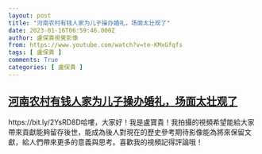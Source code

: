 ```yaml
---
layout: post
title: "河南农村有钱人家为儿子操办婚礼，场面太壮观了"
date: 2023-01-16T06:59:46.000Z
author: 盧保貴視覺影像
from: https://www.youtube.com/watch?v=te-KMxGfqfs
tags: [ 盧保貴 ]
comments: True
categories: [ 盧保貴 ]
---
```

<!--1673852386000-->
[河南农村有钱人家为儿子操办婚礼，场面太壮观了](https://www.youtube.com/watch?v=te-KMxGfqfs)
------

<div>
https://bit.ly/2YsRD8D哈嘍，大家好！我是盧寶貴！我拍攝的視頻希望能給大家帶來貢獻能夠留存後世，能成為後人對現在的歷史參考期待影像能為將來保留文獻，給人們帶來更多的意義與思考。喜歡我的視頻記得評論哦！
</div>
